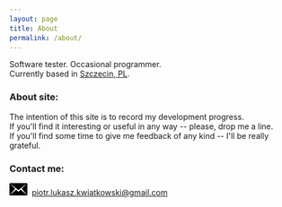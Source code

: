 ```yaml
---
layout: page
title: About
permalink: /about/
---
```


Software tester. Occasional programmer.<br>
Currently based in [Szczecin, PL](https://en.wikipedia.org/wiki/Szczecin).

### About site:

The intention of this site is to record my development progress.<br>
If you'll find it interesting or useful in any way -- please, drop me a line.<br>
If you'll find some time to give me feedback of any kind -- I'll be really grateful.<br>

### Contact me:

[![mail][mail-image]][mail-address]
&nbsp;<a href="mailto:piotr.lukasz.kwiatkowski@gmail.com">piotr.lukasz.kwiatkowski@gmail.com</a>

[mail-image]: /images/mail-image.png
[mail-address]: mailto:piotr.lukasz.kwiatkowski@gmail.com

